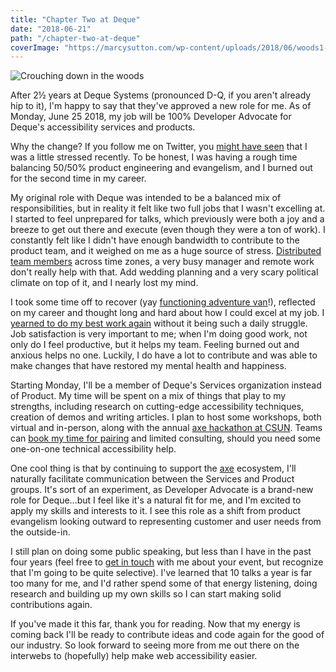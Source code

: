```yaml
---
title: "Chapter Two at Deque"
date: "2018-06-21"
path: "/chapter-two-at-deque"
coverImage: "https://marcysutton.com/wp-content/uploads/2018/06/woods1-web.jpg"
---
```


![Crouching down in the woods](https://marcysutton.com/wp-content/uploads/2018/06/woods1-web-crop-1024x468.jpg)

After 2½ years at Deque Systems (pronounced D-Q, if you aren't already hip to it), I'm happy to say that they've approved a new role for me. As of Monday, June 25 2018, my job will be 100% Developer Advocate for Deque's accessibility services and products.

Why the change? If you follow me on Twitter, you [might have seen](https://twitter.com/marcysutton/status/1004581458663518208 "Twitter opens in new window") that I was a little stressed recently. To be honest, I was having a rough time balancing 50/50% product engineering and evangelism, and I burned out for the second time in my career.

My original role with Deque was intended to be a balanced mix of responsibilities, but in reality it felt like two full jobs that I wasn't excelling at. I started to feel unprepared for talks, which previously were both a joy and a breeze to get out there and execute (even though they were a ton of work). I constantly felt like I didn't have enough bandwidth to contribute to the product team, and it weighed on me as a huge source of stress. [Distributed team members](https://twitter.com/marcysutton/status/1003230665373028352 "Tweet opens in new window") across time zones, a very busy manager and remote work don't really help with that. Add wedding planning and a very scary political climate on top of it, and I nearly lost my mind.

I took some time off to recover (yay [functioning adventure van](https://instagram.com/icebergthebeefy "Instagram: opens in new window")!), reflected on my career and thought long and hard about how I could excel at my job. I [yearned to do my best work again](https://twitter.com/marcysutton/status/999057529895206913 "Twitter opens in new window") without it being such a daily struggle. Job satisfaction is very important to me; when I'm doing good work, not only do I feel productive, but it helps my team. Feeling burned out and anxious helps no one. Luckily, I do have a lot to contribute and was able to make changes that have restored my mental health and happiness.

Starting Monday, I'll be a member of Deque's Services organization instead of Product. My time will be spent on a mix of things that play to my strengths, including research on cutting-edge accessibility techniques, creation of demos and writing articles. I plan to host some workshops, both virtual and in-person, along with the annual [axe hackathon at CSUN](https://www.deque.com/blog/highlights-takeaways-2nd-annual-axe-hackathon/). Teams can [book my time for pairing](mailto:helpdesk@deque.com) and limited consulting, should you need some one-on-one technical accessibility help.

One cool thing is that by continuing to support the [axe](https://axe-core.org) ecosystem, I'll naturally facilitate communication between the Services and Product groups. It's sort of an experiment, as Developer Advocate is a brand-new role for Deque...but I feel like it's a natural fit for me, and I'm excited to apply my skills and interests to it. I see this role as a shift from product evangelism looking outward to representing customer and user needs from the outside-in.

I still plan on doing some public speaking, but less than I have in the past four years (feel free to [get in touch](https://marcysutton.com/contact/) with me about your event, but recognize that I'm going to be quite selective). I've learned that 10 talks a year is far too many for me, and I'd rather spend some of that energy listening, doing research and building up my own skills so I can start making solid contributions again.

If you've made it this far, thank you for reading. Now that my energy is coming back I'll be ready to contribute ideas and code again for the good of our industry. So look forward to seeing more from me out there on the interwebs to (hopefully) help make web accessibility easier.
